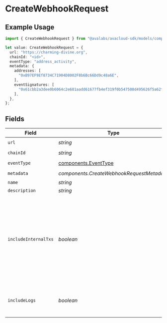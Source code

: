 # CreateWebhookRequest

## Example Usage

```typescript
import { CreateWebhookRequest } from "@avalabs/avacloud-sdk/models/components";

let value: CreateWebhookRequest = {
  url: "https://charming-divine.org",
  chainId: "<id>",
  eventType: "address_activity",
  metadata: {
    addresses: [
      "0xB97EF9Ef8734C71904D8002F8b6Bc66Dd9c48a6E",
    ],
    eventSignatures: [
      "0x61cbb2a3dee0b6064c2e681aadd61677fb4ef319f0b547508d495626f5a62f64",
    ],
  },
};
```

## Fields

| Field                                                                                                               | Type                                                                                                                | Required                                                                                                            | Description                                                                                                         |
| ------------------------------------------------------------------------------------------------------------------- | ------------------------------------------------------------------------------------------------------------------- | ------------------------------------------------------------------------------------------------------------------- | ------------------------------------------------------------------------------------------------------------------- |
| `url`                                                                                                               | *string*                                                                                                            | :heavy_check_mark:                                                                                                  | N/A                                                                                                                 |
| `chainId`                                                                                                           | *string*                                                                                                            | :heavy_check_mark:                                                                                                  | N/A                                                                                                                 |
| `eventType`                                                                                                         | [components.EventType](../../models/components/eventtype.md)                                                        | :heavy_check_mark:                                                                                                  | N/A                                                                                                                 |
| `metadata`                                                                                                          | *components.CreateWebhookRequestMetadata*                                                                           | :heavy_check_mark:                                                                                                  | N/A                                                                                                                 |
| `name`                                                                                                              | *string*                                                                                                            | :heavy_minus_sign:                                                                                                  | N/A                                                                                                                 |
| `description`                                                                                                       | *string*                                                                                                            | :heavy_minus_sign:                                                                                                  | N/A                                                                                                                 |
| `includeInternalTxs`                                                                                                | *boolean*                                                                                                           | :heavy_minus_sign:                                                                                                  | Whether to include traces in the webhook payload. Traces are only available for C-Chain on chainId 43113 and 43114. |
| `includeLogs`                                                                                                       | *boolean*                                                                                                           | :heavy_minus_sign:                                                                                                  | Whether to include logs in the webhook payload.                                                                     |